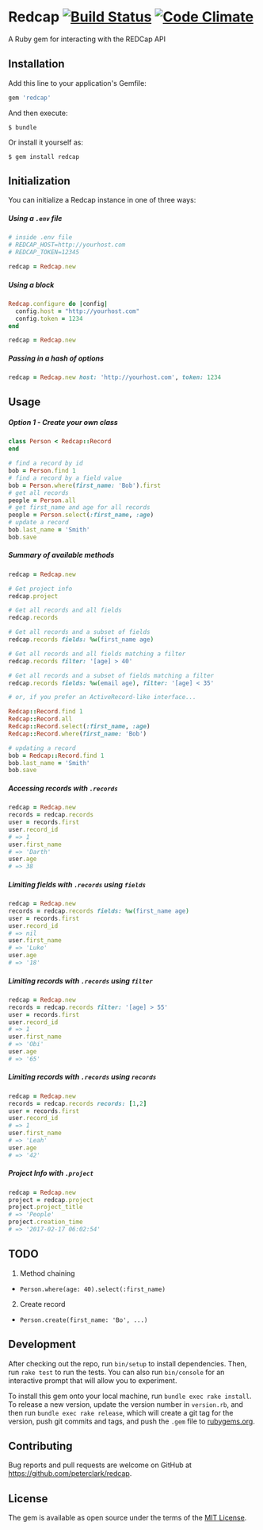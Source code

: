 # Redcap [![Build Status](https://travis-ci.org/peterclark/redcap.svg?branch=master)](https://travis-ci.org/peterclark/redcap) [![Code Climate](https://codeclimate.com/github/peterclark/redcap/badges/gpa.svg)](https://codeclimate.com/github/peterclark/redcap)

A Ruby gem for interacting with the REDCap API

## Installation

Add this line to your application's Gemfile:

```ruby
gem 'redcap'
```

And then execute:

    $ bundle

Or install it yourself as:

    $ gem install redcap

## Initialization

You can initialize a Redcap instance in one of three ways:

##### Using a `.env` file

```ruby
# inside .env file
# REDCAP_HOST=http://yourhost.com
# REDCAP_TOKEN=12345

redcap = Redcap.new
```

##### Using a block

```ruby
Redcap.configure do |config|
  config.host = "http://yourhost.com"
  config.token = 1234
end

redcap = Redcap.new
```

##### Passing in a hash of options

```ruby
redcap = Redcap.new host: 'http://yourhost.com', token: 1234
```

## Usage

##### Option 1 - Create your own class
```ruby
class Person < Redcap::Record
end

# find a record by id
bob = Person.find 1
# find a record by a field value
bob = Person.where(first_name: 'Bob').first
# get all records
people = Person.all
# get first_name and age for all records
people = Person.select(:first_name, :age)
# update a record
bob.last_name = 'Smith'
bob.save
```

##### Summary of available methods
```ruby
redcap = Redcap.new

# Get project info
redcap.project

# Get all records and all fields
redcap.records

# Get all records and a subset of fields
redcap.records fields: %w(first_name age)

# Get all records and all fields matching a filter
redcap.records filter: '[age] > 40'

# Get all records and a subset of fields matching a filter
redcap.records fields: %w(email age), filter: '[age] < 35'

# or, if you prefer an ActiveRecord-like interface...

Redcap::Record.find 1
Redcap::Record.all
Redcap::Record.select(:first_name, :age)
Redcap::Record.where(first_name: 'Bob')

# updating a record
bob = Redcap::Record.find 1
bob.last_name = 'Smith'
bob.save

```

##### Accessing records with `.records`
```ruby
redcap = Redcap.new
records = redcap.records
user = records.first
user.record_id
# => 1
user.first_name
# => 'Darth'
user.age
# => 38
```

##### Limiting fields with `.records` using `fields`
```ruby
redcap = Redcap.new
records = redcap.records fields: %w(first_name age)
user = records.first
user.record_id
# => nil
user.first_name
# => 'Luke'
user.age
# => '18'
```

##### Limiting records with `.records` using `filter`
```ruby
redcap = Redcap.new
records = redcap.records filter: '[age] > 55'
user = records.first
user.record_id
# => 1
user.first_name
# => 'Obi'
user.age
# => '65'
```

##### Limiting records with `.records` using `records`
```ruby
redcap = Redcap.new
records = redcap.records records: [1,2]
user = records.first
user.record_id
# => 1
user.first_name
# => 'Leah'
user.age
# => '42'
```

##### Project Info with `.project`
```ruby
redcap = Redcap.new
project = redcap.project
project.project_title
# => 'People'
project.creation_time
# => '2017-02-17 06:02:54'
```

## TODO

1. Method chaining
  - `Person.where(age: 40).select(:first_name)`
2. Create record
  - `Person.create(first_name: 'Bo', ...)`
## Development

After checking out the repo, run `bin/setup` to install dependencies. Then, run `rake test` to run the tests. You can also run `bin/console` for an interactive prompt that will allow you to experiment.

To install this gem onto your local machine, run `bundle exec rake install`. To release a new version, update the version number in `version.rb`, and then run `bundle exec rake release`, which will create a git tag for the version, push git commits and tags, and push the `.gem` file to [rubygems.org](https://rubygems.org).

## Contributing

Bug reports and pull requests are welcome on GitHub at https://github.com/peterclark/redcap.


## License

The gem is available as open source under the terms of the [MIT License](http://opensource.org/licenses/MIT).
